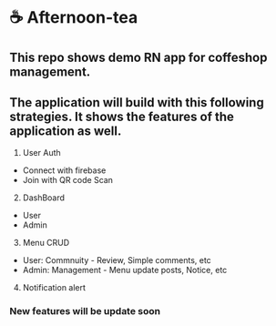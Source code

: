 # :coffee: Afternoon-tea

## This repo shows demo RN app for coffeshop management.

## The application will build with this following strategies. It shows the features of the application as well.

1. User Auth
 - Connect with firebase
 - Join with QR code Scan

2. DashBoard
 - User
 - Admin
 
3. Menu CRUD
 - User: Commnuity - Review, Simple comments, etc
 - Admin: Management - Menu update posts, Notice, etc
 
4. Notification alert

### New features will be update soon
